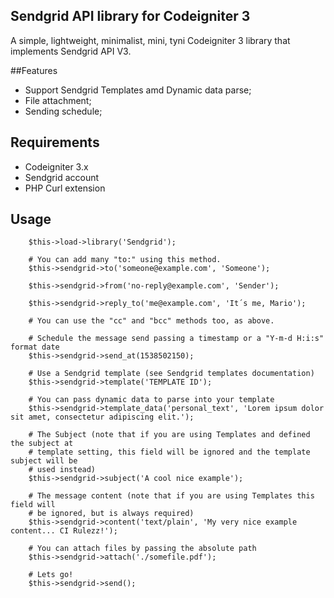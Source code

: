 ## Sendgrid API library for Codeigniter 3
A simple, lightweight, minimalist, mini, tyni Codeigniter 3 library that implements Sendgrid API V3.

##Features

- Support Sendgrid Templates amd Dynamic data parse;
- File attachment;
- Sending schedule;

## Requirements

- Codeigniter 3.x
- Sendgrid account
- PHP Curl extension

## Usage


		$this->load->library('Sendgrid');

		# You can add many "to:" using this method.
		$this->sendgrid->to('someone@example.com', 'Someone');

		$this->sendgrid->from('no-reply@example.com', 'Sender');

		$this->sendgrid->reply_to('me@example.com', 'It´s me, Mario');

		# You can use the "cc" and "bcc" methods too, as above.

		# Schedule the message send passing a timestamp or a "Y-m-d H:i:s" format date
		$this->sendgrid->send_at(1538502150);
		
		# Use a Sendgrid template (see Sendgrid templates documentation)
		$this->sendgrid->template('TEMPLATE ID');

		# You can pass dynamic data to parse into your template
		$this->sendgrid->template_data('personal_text', 'Lorem ipsum dolor sit amet, consectetur adipiscing elit.');
		
		# The Subject (note that if you are using Templates and defined the subject at
		# template setting, this field will be ignored and the template subject will be 
		# used instead)
		$this->sendgrid->subject('A cool nice example');

		# The message content (note that if you are using Templates this field will
		# be ignored, but is always required)
		$this->sendgrid->content('text/plain', 'My very nice example content... CI Rulezz!');

		# You can attach files by passing the absolute path
		$this->sendgrid->attach('./somefile.pdf');

		# Lets go!
		$this->sendgrid->send();
